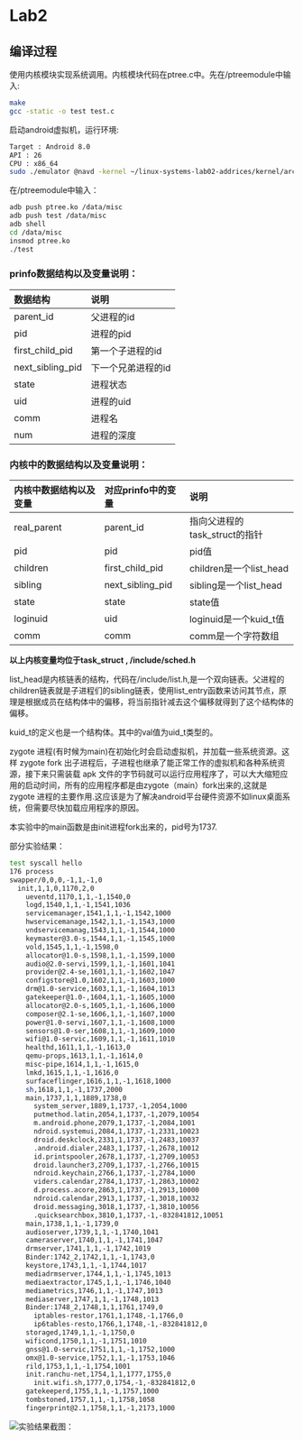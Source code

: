# Lab2
## 编译过程
使用内核模块实现系统调用。内核模块代码在ptree.c中。先在/ptreemodule中输入:
```{.bash bgcolor = "bg"}
make
gcc -static -o test test.c
```
启动android虚拟机，运行环境:
```{.bash bgcolor = "bg"}
Target : Android 8.0
API : 26
CPU : x86_64
sudo ./emulator @navd -kernel ~/linux-systems-lab02-addrices/kernel/arch/x86/boot/bzImage -show-kernel
```
在/ptreemodule中输入：
```{.bash bgcolor = "bg"}
adb push ptree.ko /data/misc
adb push test /data/misc
adb shell
cd /data/misc
insmod ptree.ko
./test
```
### prinfo数据结构以及变量说明：
|数据结构|说明|
|:---|:---|
|parent_id|父进程的id|
|pid|进程的pid|
|first_child_pid|第一个子进程的id|
|next_sibling_pid|下一个兄弟进程的id|
|state|进程状态|
|uid|进程的uid|
|comm|进程名|
|num|进程的深度|

### 内核中的数据结构以及变量说明：
|内核中数据结构以及变量|对应prinfo中的变量|说明|
|:---|:---|:---|
|real_parent|parent_id|指向父进程的task_struct的指针|
|pid|pid|pid值|
|children|first_child_pid|children是一个list_head|
|sibling|next_sibling_pid|sibling是一个list_head|
|state|state|state值|
|loginuid|uid|loginuid是一个kuid_t值|
|comm|comm|comm是一个字符数组|
**以上内核变量均位于task_struct , /include/sched.h**

list_head是内核链表的结构，代码在/include/list.h,是一个双向链表。父进程的children链表就是子进程们的sibling链表，使用list_entry函数来访问其节点，原理是根据成员在结构体中的偏移，将当前指针减去这个偏移就得到了这个结构体的偏移。

kuid_t的定义也是一个结构体。其中的val值为uid_t类型的。

zygote 进程(有时候为main)在初始化时会启动虚拟机，并加载一些系统资源。这样 zygote fork 出子进程后，子进程也继承了能正常工作的虚拟机和各种系统资源，接下来只需装载 apk 文件的字节码就可以运行应用程序了，可以大大缩短应用的启动时间，所有的应用程序都是由zygote（main）fork出来的,这就是 zygote 进程的主要作用.这应该是为了解决android平台硬件资源不如linux桌面系统，但需要尽快加载应用程序的原因。

本实验中的main函数是由init进程fork出来的，pid号为1737.

部分实验结果：
```{.bash bgcolor = "bg"}
test syscall hello
176 process
swapper/0,0,0,-1,1,-1,0
  init,1,1,0,1170,2,0
    ueventd,1170,1,1,-1,1540,0
    logd,1540,1,1,-1,1541,1036
    servicemanager,1541,1,1,-1,1542,1000
    hwservicemanage,1542,1,1,-1,1543,1000
    vndservicemanag,1543,1,1,-1,1544,1000
    keymaster@3.0-s,1544,1,1,-1,1545,1000
    vold,1545,1,1,-1,1598,0
    allocator@1.0-s,1598,1,1,-1,1599,1000
    audio@2.0-servi,1599,1,1,-1,1601,1041
    provider@2.4-se,1601,1,1,-1,1602,1047
    configstore@1.0,1602,1,1,-1,1603,1000
    drm@1.0-service,1603,1,1,-1,1604,1013
    gatekeeper@1.0-,1604,1,1,-1,1605,1000
    allocator@2.0-s,1605,1,1,-1,1606,1000
    composer@2.1-se,1606,1,1,-1,1607,1000
    power@1.0-servi,1607,1,1,-1,1608,1000
    sensors@1.0-ser,1608,1,1,-1,1609,1000
    wifi@1.0-servic,1609,1,1,-1,1611,1010
    healthd,1611,1,1,-1,1613,0
    qemu-props,1613,1,1,-1,1614,0
    misc-pipe,1614,1,1,-1,1615,0
    lmkd,1615,1,1,-1,1616,0
    surfaceflinger,1616,1,1,-1,1618,1000
    sh,1618,1,1,-1,1737,2000
    main,1737,1,1,1889,1738,0
      system_server,1889,1,1737,-1,2054,1000
      putmethod.latin,2054,1,1737,-1,2079,10054
      m.android.phone,2079,1,1737,-1,2084,1001
      ndroid.systemui,2084,1,1737,-1,2331,10023
      droid.deskclock,2331,1,1737,-1,2483,10037
      .android.dialer,2483,1,1737,-1,2678,10012
      id.printspooler,2678,1,1737,-1,2709,10053
      droid.launcher3,2709,1,1737,-1,2766,10015
      ndroid.keychain,2766,1,1737,-1,2784,1000
      viders.calendar,2784,1,1737,-1,2863,10002
      d.process.acore,2863,1,1737,-1,2913,10000
      ndroid.calendar,2913,1,1737,-1,3018,10032
      droid.messaging,3018,1,1737,-1,3810,10056
      .quicksearchbox,3810,1,1737,-1,-832841812,10051
    main,1738,1,1,-1,1739,0
    audioserver,1739,1,1,-1,1740,1041
    cameraserver,1740,1,1,-1,1741,1047
    drmserver,1741,1,1,-1,1742,1019
    Binder:1742_2,1742,1,1,-1,1743,0
    keystore,1743,1,1,-1,1744,1017
    mediadrmserver,1744,1,1,-1,1745,1013
    mediaextractor,1745,1,1,-1,1746,1040
    mediametrics,1746,1,1,-1,1747,1013
    mediaserver,1747,1,1,-1,1748,1013
    Binder:1748_2,1748,1,1,1761,1749,0
      iptables-restor,1761,1,1748,-1,1766,0
      ip6tables-resto,1766,1,1748,-1,-832841812,0
    storaged,1749,1,1,-1,1750,0
    wificond,1750,1,1,-1,1751,1010
    gnss@1.0-servic,1751,1,1,-1,1752,1000
    omx@1.0-service,1752,1,1,-1,1753,1046
    rild,1753,1,1,-1,1754,1001
    init.ranchu-net,1754,1,1,1777,1755,0
      init.wifi.sh,1777,0,1754,-1,-832841812,0
    gatekeeperd,1755,1,1,-1,1757,1000
    tombstoned,1757,1,1,-1,1758,1058
    fingerprint@2.1,1758,1,1,-1,2173,1000

```
![实验结果截图：](/实验结果.png)